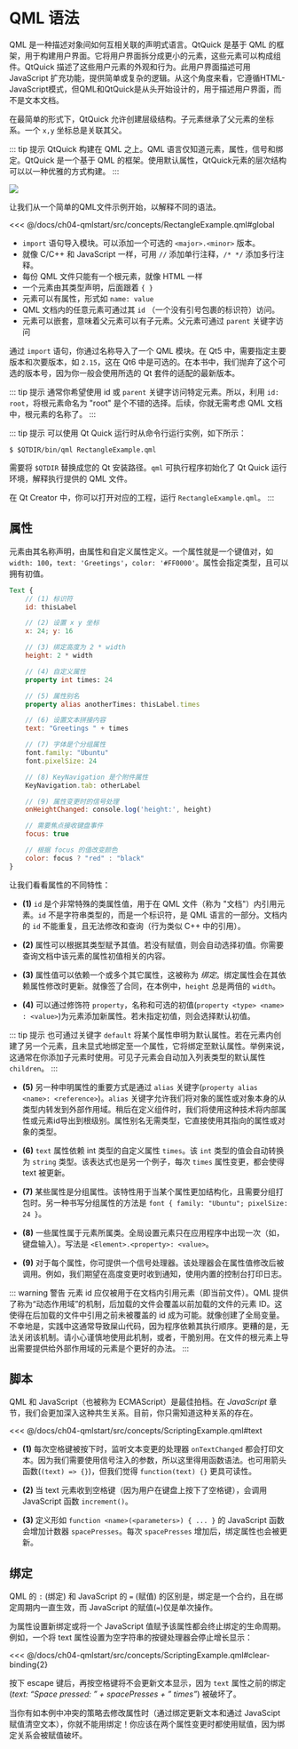 # QML 语法

QML 是一种描述对象间如何互相关联的声明式语言。QtQuick 是基于 QML 的框架，用于构建用户界面。它将用户界面拆分成更小的元素，这些元素可以构成组件。QtQuick 描述了这些用户元素的外观和行为。此用户界面描述可用 JavaScript 扩充功能，提供简单或复杂的逻辑。从这个角度来看，它遵循HTML-JavaScript模式，但QML和QtQuick是从头开始设计的，用于描述用户界面，而不是文本文档。

在最简单的形式下，QtQuick 允许创建层级结构。子元素继承了父元素的坐标系。一个 `x,y` 坐标总是关联其父。

::: tip 提示
QtQuick 构建在 QML 之上。QML 语言仅知道元素，属性，信号和绑定。QtQuick 是一个基于 QML 的框架。使用默认属性，QtQuick元素的层次结构可以以一种优雅的方式构建。
:::

![](./assets/scene.png)

让我们从一个简单的QML文件示例开始，以解释不同的语法。

<<< @/docs/ch04-qmlstart/src/concepts/RectangleExample.qml#global

* `import` 语句导入模块。可以添加一个可选的 `<major>.<minor>` 版本。
* 就像 C/C++ 和 JavaScript 一样，可用 `//` 添加单行注释，`/* */` 添加多行注释。
* 每份 QML 文件只能有一个根元素，就像 HTML 一样
* 一个元素由其类型声明，后面跟着 `{ }`
* 元素可以有属性，形式如 `name: value`
* QML 文档内的任意元素可通过其 `id` （一个没有引号包裹的标识符）访问。
* 元素可以嵌套，意味着父元素可以有子元素。父元素可通过 `parent` 关键字访问

通过 `import` 语句，你通过名称导入了一个 QML 模块。在 Qt5 中，需要指定主要版本和次要版本，如 `2.15`，这在 Qt6 中是可选的。在本书中，我们抛弃了这个可选的版本号，因为你一般会使用所选的 Qt 套件的适配的最新版本。

::: tip 提示
通常你希望使用 id 或 `parent` 关键字访问特定元素。所以，利用 `id: root`，将根元素命名为 "root" 是个不错的选择。后续，你就无需考虑 QML 文档中，根元素的名称了。
:::

::: tip 提示
可以使用 Qt Quick 运行时从命令行运行实例，如下所示：

    $ $QTDIR/bin/qml RectangleExample.qml

需要将 `$QTDIR` 替换成您的 Qt 安装路径。`qml` 可执行程序初始化了 Qt Quick 运行环境，解释执行提供的 QML 文件。

在 Qt Creator 中，你可以打开对应的工程，运行 `RectangleExample.qml`。
:::

## 属性

元素由其名称声明，由属性和自定义属性定义。一个属性就是一个键值对，如 `width: 100`，`text: 'Greetings'`，`color: '#FF0000'`。属性会指定类型，且可以拥有初值。

```qml
Text {
    // (1) 标识符
    id: thisLabel

    // (2) 设置 x y 坐标
    x: 24; y: 16

    // (3) 绑定高度为 2 * width
    height: 2 * width

    // (4) 自定义属性
    property int times: 24

    // (5) 属性别名
    property alias anotherTimes: thisLabel.times

    // (6) 设置文本拼接内容
    text: "Greetings " + times

    // (7) 字体是个分组属性
    font.family: "Ubuntu"
    font.pixelSize: 24

    // (8) KeyNavigation 是个附件属性
    KeyNavigation.tab: otherLabel

    // (9) 属性变更时的信号处理
    onHeightChanged: console.log('height:', height)

    // 需要焦点接收键盘事件
    focus: true

    // 根据 focus 的值改变颜色
    color: focus ? "red" : "black"
}
```

让我们看看属性的不同特性：


* **(1)** `id` 是个非常特殊的类属性值，用于在 QML 文件（称为 "文档"）内引用元素。`id` 不是字符串类型的，而是一个标识符，是 QML 语言的一部分。文档内的 `id` 不能重复，且无法修改和查询（行为类似 C++ 中的引用）。

* **(2)** 属性可以根据其类型赋予其值。若没有赋值，则会自动选择初值。你需要查询文档中该元素的属性初值相关的内容。

* **(3)** 属性值可以依赖一个或多个其它属性，这被称为 *绑定*。绑定属性会在其依赖属性修改时更新。就像签了合同，在本例中，`height` 总是两倍的 `width`。

* **(4)** 可以通过修饰符 `property`，名称和可选的初值(`property <type> <name> : <value>`)为元素添加新属性。若未指定初值，则会选择默认初值。

::: tip 提示
也可通过关键字 `default` 将某个属性申明为默认属性。若在元素内创建了另一个元素，且未显式地绑定至一个属性，它将绑定至默认属性。举例来说，这通常在你添加子元素时使用。可见子元素会自动加入列表类型的默认属性 `children`。
:::

* **(5)** 另一种申明属性的重要方式是通过 `alias` 关键字(`property alias <name>: <reference>`)。`alias` 关键字允许我们将对象的属性或对象本身的从类型内转发到外部作用域。稍后在定义组件时，我们将使用这种技术将内部属性或元素id导出到根级别。属性别名无需类型，它直接使用其指向的属性或对象的类型。

* **(6)** `text` 属性依赖 int 类型的自定义属性 `times`。该 `int` 类型的值会自动转换为 `string` 类型。该表达式也是另一个例子，每次 `times` 属性变更，都会使得 text 被更新。

* **(7)** 某些属性是分组属性。该特性用于当某个属性更加结构化，且需要分组打包时。另一种书写分组属性的方法是 `font { family: "Ubuntu"; pixelSize: 24 }`。


* **(8)** 一些属性属于元素所属类。全局设置元素只在应用程序中出现一次（如，键盘输入）。写法是 `<Element>.<property>: <value>`。


* **(9)** 对于每个属性，你可提供一个信号处理器。该处理器会在属性值修改后被调用。例如，我们期望在高度变更时收到通知，使用内置的控制台打印日志。

::: warning 警告
元素 id 应仅被用于在文档内引用元素（即当前文件）。QML 提供了称为“动态作用域”的机制，后加载的文件会覆盖以前加载的文件的元素 ID。这使得在后加载的文件中引用之前未被覆盖的 id 成为可能。就像创建了全局变量。不幸地是，实践中这通常导致屎山代码，因为程序依赖其执行顺序。更糟的是，无法关闭该机制。请小心谨慎地使用此机制，或者，干脆别用。在文件的根元素上导出需要提供给外部作用域的元素是个更好的办法。
:::

## 脚本

QML 和 JavaScript（也被称为 ECMAScript）是最佳拍档。在 *JavaScript* 章节，我们会更加深入这种共生关系。目前，你只需知道这种关系的存在。

<<< @/docs/ch04-qmlstart/src/concepts/ScriptingExample.qml#text

* **(1)** 每次空格键被按下时，监听文本变更的处理器 `onTextChanged` 都会打印文本。因为我们需要使用信号注入的参数，所以这里得用函数语法。也可用箭头函数(`(text) => {}`)，但我们觉得 `function(text) {}` 更具可读性。


* **(2)** 当 text 元素收到空格键（因为用户在键盘上按下了空格键），会调用 JavaScript 函数 `increment()`。


* **(3)** 定义形如 `function <name>(<parameters>) { ... }` 的 JavaScript 函数会增加计数器 `spacePresses`。每次 `spacePresses` 增加后，绑定属性也会被更新。

## 绑定

QML 的 `:` (绑定) 和 JavaScript 的 `=` (赋值) 的区别是，绑定是一个合约，且在绑定周期内一直生效，而 JavaScript 的赋值(`=`)仅是单次操作。

为属性设置新绑定或将一个 JavaScript 值赋予该属性都会终止绑定的生命周期。例如，一个将 text 属性设置为空字符串的按键处理器会停止增长显示：

<<< @/docs/ch04-qmlstart/src/concepts/ScriptingExample.qml#clear-binding{2}

按下 escape 键后，再按空格键将不会更新文本显示，因为 `text` 属性之前的绑定 (*text: “Space pressed: ” + spacePresses + ” times”*) 被破坏了。

当你有如本例中冲突的策略去修改属性时（通过绑定更新文本和通过 JavaScipt 赋值清空文本），你就不能用绑定！你应该在两个属性变更时都使用赋值，因为绑定关系会被赋值破坏。

